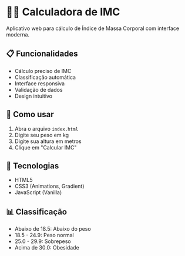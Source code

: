 # 🏃‍♂️ Calculadora de IMC

Aplicativo web para cálculo de Índice de Massa Corporal com interface moderna.

## 📋 Funcionalidades

- Cálculo preciso de IMC
- Classificação automática
- Interface responsiva
- Validação de dados
- Design intuitivo

## 🚀 Como usar

1. Abra o arquivo `index.html`
2. Digite seu peso em kg
3. Digite sua altura em metros
4. Clique em "Calcular IMC"

## 🎨 Tecnologias

- HTML5
- CSS3 (Animations, Gradient)
- JavaScript (Vanilla)

## 📊 Classificação

- Abaixo de 18.5: Abaixo do peso
- 18.5 - 24.9: Peso normal
- 25.0 - 29.9: Sobrepeso
- Acima de 30.0: Obesidade

